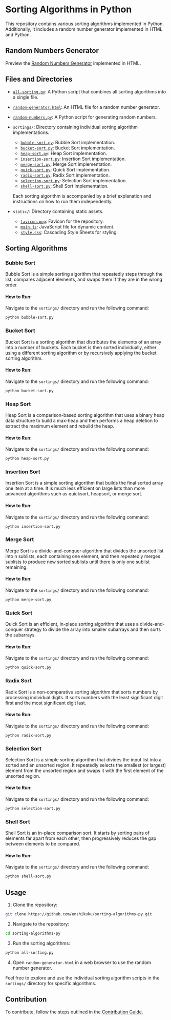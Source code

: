 # Sorting Algorithms in Python

This repository contains various sorting algorithms implemented in Python. Additionally, it includes a random number generator implemented in HTML and Python.

## Random Numbers Generator

Preview the [Random Numbers Generator](https://enshikuku.github.io/sorting-algorithms-py/random-generator.html) implemented in HTML.

## Files and Directories

- [`all-sorting.py`](all-sorting.py): A Python script that combines all sorting algorithms into a single file.
- [`random-generator.html`](random-generator.html): An HTML file for a random number generator.
- [`random-numbers.py`](random-numbers.py): A Python script for generating random numbers.
- `sortings/`: Directory containing individual sorting algorithm implementations.
  - [`bubble-sort.py`](sortings/bubble-sort.py): Bubble Sort implementation.
  - [`bucket-sort.py`](sortings/bucket-sort.py): Bucket Sort implementation.
  - [`heap-sort.py`](sortings/heap-sort.py): Heap Sort implementation.
  - [`insertion-sort.py`](sortings/insertion-sort.py): Insertion Sort implementation.
  - [`merge-sort.py`](sortings/merge-sort.py): Merge Sort implementation.
  - [`quick-sort.py`](sortings/quick-sort.py): Quick Sort implementation.
  - [`radix-sort.py`](sortings/radix-sort.py): Radix Sort implementation.
  - [`selection-sort.py`](sortings/selection-sort.py): Selection Sort implementation.
  - [`shell-sort.py`](sortings/shell-sort.py): Shell Sort implementation.

  Each sorting algorithm is accompanied by a brief explanation and instructions on how to run them independently.

- `static/`: Directory containing static assets.
  - [`favicon.png`](static/favicon.png): Favicon for the repository.
  - [`main.js`](static/main.js): JavaScript file for dynamic content.
  - [`style.css`](static/style.css): Cascading Style Sheets for styling.

## Sorting Algorithms

### Bubble Sort
Bubble Sort is a simple sorting algorithm that repeatedly steps through the list, compares adjacent elements, and swaps them if they are in the wrong order.

#### How to Run:
Navigate to the `sortings/` directory and run the following command:

```bash
python bubble-sort.py
```

### Bucket Sort
Bucket Sort is a sorting algorithm that distributes the elements of an array into a number of buckets. Each bucket is then sorted individually, either using a different sorting algorithm or by recursively applying the bucket sorting algorithm.

#### How to Run:
Navigate to the `sortings/` directory and run the following command:

```bash
python bucket-sort.py
```

### Heap Sort
Heap Sort is a comparison-based sorting algorithm that uses a binary heap data structure to build a max-heap and then performs a heap deletion to extract the maximum element and rebuild the heap.

#### How to Run:
Navigate to the `sortings/` directory and run the following command:

```bash
python heap-sort.py
```

### Insertion Sort
Insertion Sort is a simple sorting algorithm that builds the final sorted array one item at a time. It is much less efficient on large lists than more advanced algorithms such as quicksort, heapsort, or merge sort.

#### How to Run:
Navigate to the `sortings/` directory and run the following command:

```bash
python insertion-sort.py
```

### Merge Sort
Merge Sort is a divide-and-conquer algorithm that divides the unsorted list into n sublists, each containing one element, and then repeatedly merges sublists to produce new sorted sublists until there is only one sublist remaining.

#### How to Run:
Navigate to the `sortings/` directory and run the following command:

```bash
python merge-sort.py
```

### Quick Sort
Quick Sort is an efficient, in-place sorting algorithm that uses a divide-and-conquer strategy to divide the array into smaller subarrays and then sorts the subarrays.

#### How to Run:
Navigate to the `sortings/` directory and run the following command:

```bash
python quick-sort.py
```

### Radix Sort
Radix Sort is a non-comparative sorting algorithm that sorts numbers by processing individual digits. It sorts numbers with the least significant digit first and the most significant digit last.

#### How to Run:
Navigate to the `sortings/` directory and run the following command:

```bash
python radix-sort.py
```

### Selection Sort
Selection Sort is a simple sorting algorithm that divides the input list into a sorted and an unsorted region. It repeatedly selects the smallest (or largest) element from the unsorted region and swaps it with the first element of the unsorted region.

#### How to Run:
Navigate to the `sortings/` directory and run the following command:

```bash
python selection-sort.py
```

### Shell Sort
Shell Sort is an in-place comparison sort. It starts by sorting pairs of elements far apart from each other, then progressively reduces the gap between elements to be compared.

#### How to Run:
Navigate to the `sortings/` directory and run the following command:

```bash
python shell-sort.py
```

## Usage

1. Clone the repository:

```bash
git clone https://github.com/enshikuku/sorting-algorithms-py.git
```

2. Navigate to the repository:

```bash
cd sorting-algorithms-py
```

3. Run the sorting algorithms:

```bash
python all-sorting.py
```

4. Open `random-generator.html` in a web browser to use the random number generator.

Feel free to explore and use the individual sorting algorithm scripts in the `sortings/` directory for specific algorithms.

## Contribution

To contribute, follow the steps outlined in the [Contribution Guide](CONTRIBUTING.md).
